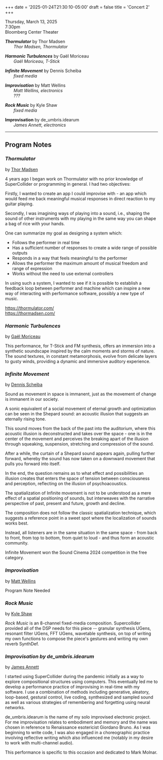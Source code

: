 
+++
date = '2025-01-24T21:30:10-05:00'
draft = false
title = 'Concert 2'
+++

Thursday, March 13, 2025  
7:30pm  
Bloomberg Center Theater


***Thormulator*** by Thor Madsen  
&emsp;&emsp;*Thor Madsen, Thormulator*  



***Harmonic Turbulences*** by Gaël Moriceau  
&emsp;&emsp;*Gaël Moriceau, T-Stick*  



***Infinite Movement*** by Dennis Scheiba  
&emsp;&emsp;*fixed media*  



***Improvisation*** by Matt Wellins  
&emsp;&emsp;*Matt Wellins, electronics*  
&emsp;&emsp;*???*  



***Rock Music*** by Kyle Shaw  
&emsp;&emsp;*fixed media*  



**Improvisation** by de_umbris.idearum  
&emsp;&emsp;*James Annett, electronics*  

---

## Program Notes

### *Thormulator*

by [Thor Madsen](/bios/#thor-madsen)

4 years ago I began work on Thormulator with no prior knowledge of SuperCollider or programming in general. I had two objectives:

Firstly, I wanted to create an app I could improvise with - an app which would feed me back meaningful musical responses in direct reaction to my guitar playing.

Secondly, I was imagining ways of playing into a sound, i.e., shaping the sound of other instruments with my playing in the same way you can shape a bag of rice with your hands.

One can summarize my goal as designing a system which:  
- Follows the performer in real time  
- Has a sufficient number of responses to create a wide range of possible outputs  
- Responds in a way that feels meaningful to the performer  
- Allows the performer the maximum amount of musical freedom and range of expression  
- Works without the need to use external controllers

In using such a system, I wanted to see if it is possible to establish a feedback loop between performer and machine which can inspire a new way of interacting with performance software, possibly a new type of music.

https://thormulator.com/  
https://thormadsen.com/

### *Harmonic Turbulences*

by [Gaël Moriceau](/bios/#gaël-moriceau)

This performance, for T-Stick and FM synthesis, offers an immersion into a synthetic soundscape inspired by the calm moments and storms of nature. The sound textures, in constant metamorphosis, evolve from delicate layers to gusty winds, providing a dynamic and immersive auditory experience.

### *Infinite Movement*

by [Dennis Scheiba](/bios/#dennis-scheiba)

Sound as movement in space is immanent, just as the movement of change is immanent in our society.

A sonic equivalent of a social movement of eternal growth and optimization can be seen in the Shepard sound: an acoustic illusion that suggests an eternally rising tone.

This sound moves from the back of the past into the auditorium, where this acoustic illusion is deconstructed and takes over the space - one is in the center of the movement and perceives the breaking apart of the illusion through squeaking, suspension, stretching and compression of the sound.

After a while, the curtain of a Shepard sound appears again, pulling further forward, whereby the sound has now taken on a downward movement that pulls you forward into itself.

In the end, the question remains as to what effect and possibilities an illusion creates that enters the space of tension between consciousness and perception, reflecting on the illusion of psychoacoustics.

The spatialization of Infinite movement is not to be understood as a mere effect of a spatial positioning of sounds, but interweaves with the narrative perspective of past, present and future, growth and decline.

The composition does not follow the classic spatialization technique, which suggests a reference point in a sweet spot where the localization of sounds works best.

Instead, all listeners are in the same situation in the same space - from back to front, from top to bottom, from quiet to loud - and thus form an acoustic community.

Infinite Movement won the Sound Cinema 2024 competition in the free category.

### *Improvisation*

by [Matt Wellins](/bios/#matt-wellins)

Program Note Needed

### *Rock Music*

by [Kyle Shaw](/bios/#kyle-shaw)

*Rock Music* is an 8-channel fixed-media composition. Supercollider provided all of the DSP needs for this piece -- granular synthesis UGens, resonant filter UGens, FFT UGens, wavetable synthesis, on top of writing my own functions to compose the piece's gestures and writing my own reverb SynthDef.

### ***Improvisation** by de_umbris.idearum*

by [James Annett](/bios/#james-annett)

I started using SuperCollider during the pandemic initially as a way to explore compositional structures using computers. This eventually led me to develop a performance practice of improvising in real-time with my software. I use a combination of methods including generative, aleatory, loop-based, gestural control, live coding, synthesized and sampled sound as well as various strategies of remembering and forgetting using neural networks.

de_umbris.idearum is the name of my solo improvised electronic project. For me improvisation relates to embodiment and memory and the name was chosen in reference to Renaissance esotericist Giordano Bruno. As I was beginning to write code, I was also engaged in a choreographic practice involving reflective writing which also influenced me (notably in my desire to work with multi-channel audio).

This performance is specific to this occasion and dedicated to Mark Molnar.

